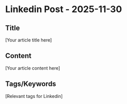 # Linkedin Post - 2025-11-30

## Title
[Your article title here]

## Content
[Your article content here]

## Tags/Keywords
[Relevant tags for Linkedin]
